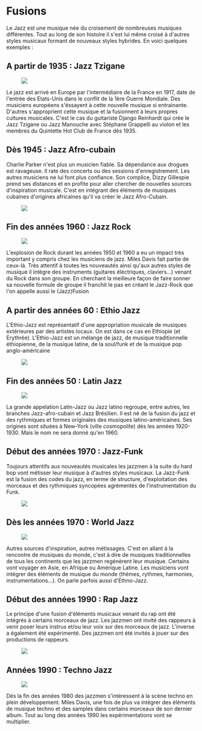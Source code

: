 # Fusions

Le Jazz est une musique née du croisement de nombreuses musiques différentes. Tout au long de son histoire il s'est lui même croisé à d'autres styles musicaux formant de nouveaux styles hybrides. En voici quelques exemples :

## A partir de 1935 : Jazz Tzigane
<div class="encart-paragraph">
<figure class="app-frame fusions encart styles" data-title="Le Quintette Hot Club de France"><img src="assets/images/quintette-hot-club-de-france.jpg"></figure>

<p>Le jazz est arrivé en Europe par l'intermédiaire de la France en 1917, date de l'entrée des Etats-Unis dans le conflit de la 1ère Guerre Mondiale. Des musiciens européens s'éssayent à cette nouvelle musique si entrainante. D'autres s'approprient cette musique et la fusionnent à leurs propres cultures musicales. C'est le cas du guitariste Django Reinhardt qui crée le Jazz Tzigane ou Jazz Manouche avec Stéphane Grappelli au violon et les membres du Quintette Hot Club de France dès 1935.</p>
</div>

## Dès 1945 : Jazz Afro-cubain
<div class="encart-paragraph">
<p>Charlie Parker n'est plus un musicien fiable. Sa dépendance aux drogues est ravageuse. Il rate des concerts ou des sessions d'enregistrement. Les autres musiciens ne lui font plus confiance. Son complice, Dizzy Gillespie prend ses distances et en profite pour aller chercher de nouvelles sources d'inspiration musicale. C'est en intégrant des éléments de musiques cubaines d'origines africaines qu'il va créer le Jazz Afro-Cubain.</p>
<figure class="app-frame fusions encart styles" data-title="Le Big Band de Dizzy Gillespie">
  <img src="assets/images/big-band-dizzy-gillespie.jpg">
</figure>
</div>


## Fin des années 1960 : Jazz Rock
<div class="encart-paragraph">
<figure class="app-frame fusions encart styles" data-title="Miles Davis">
  <img src="assets/images/miles-davis-on-bitches-brew.jpg">
</figure>
<p>L'explosion de Rock durant les années 1950 et 1960 a eu un impact très important y compris chez les musiciens de jazz. Miles Davis fait partie de ceux-là. Très attentif à toutes les nouveautés ainsi qu'aux autres styles de musique il intègre des instruments (guitares éléctriques, claviers...) venant du Rock dans son groupe. En cherchant la meilleure façon de faire sonner sa nouvelle formule de groupe il franchit le pas  en créant le Jazz-Rock que l'on appelle aussi le (Jazz)Fusion</p>
</div>

## A partir des années 60 : Ethio Jazz
<div class="encart-paragraph">
<p>L'Ethio-Jazz est représentatif d'une appropriation musicale de musiques extérieures par des artistes locaux. On est dans ce cas en Ethiopie (et Erythrée). L'Ethio-Jazz est un mélange de jazz, de musique traditionnelle éthiopienne, de la musique latine, de la soul/funk et de la musique pop anglo-américaine</p>
<figure class="app-frame fusions encart styles left" data-title="Mulatu Astatke">
  <img src="assets/images/Mulatu-Astatke2.jpg">
</figure>
</div>

## Fin des années 50 : Latin Jazz
<div class="encart-paragraph">
<figure class="app-frame fusions encart styles" data-title="Astrud Gilberto - The Girl from Ipanéma">
  <img src="assets/images/The-Girl-from-ipanema.jpg">
</figure>
<p>La grande appelation Latin-Jazz ou Jazz latino regroupe, entre autres, les branches Jazz-afro-cubain et Jazz Brésilien. Il est né de la fusion du jazz et des rythmiques et formes originales des musiques latino-américaines. Ses origines sont situées à New-York (ville cosmopolite) dès les années 1920-1930. Mais le nom ne sera donné qu'en 1960.</p>
</div>

## Début des années 1970 : Jazz-Funk
<div class="encart-paragraph">
<p>Toujours attentifs aux nouveautés musicales les jazzmen à la suite du hard bop vont métisser leur musique à d'autres styles musicaux. La Jazz-Funk est la fusion des codes du jazz, en terme de structure, d'exploitation des morceaux et des rythmiques syncopées agrémentés de l'instrumentation du Funk. </p>
<figure class="app-frame fusions encart styles" data-title="Herbie Hancock">
  <img src="assets/images/Herbie-Hancock.jpg">
</figure>
</div>

## Dès les années 1970 : World Jazz
<div class="encart-paragraph">
<figure class="app-frame fusions encart styles" data-title="Don Cherry">
  <img src="assets/images/Don-Cherry.jpg">
</figure>
<p>Autres sources d'inspiration, autres métissages. C'est en allant à la rencontre de musiques du monde, c'est à dire de musiques traditionnelles de tous les continents que les jazzmen regénèrent leur musique. Certains vont voyager en Asie, en Afrique ou Amérique Latine. Les musiciens vont intégrer des éléments de musique du monde (thèmes, rythmes, harmonies, instrumentations...). On parle parfois aussi d'Ethno-Jazz.</p>
</div>

## Début des années 1990 : Rap Jazz
<div class="encart-paragraph">
<p>Le principe d'une fusion d'éléments musicaux venant du rap ont été intégrés à certains morceaux de jazz. Les jazzmen ont invité des rappeurs à venir poser leurs instrus et/ou leur voix sur des morceaux de jazz. L'inverse a également été expérimenté. Des jazzmen ont été invités à jouer sur des productions de rappeurs. </p>
<figure class="app-frame fusions encart styles" data-title="Jazz et Rap">
  <img src="assets/images/image_0744705_20160225_ob_bc4127_capture-d-ecran-2016-02-25-a-15-55.jpg">
</figure>
</div>

## Années 1990 : Techno Jazz
<div class="encart-paragraph">
<figure class="app-frame fusions encart styles" data-title="Jazz et Techno">
  <img src="assets/images/TechnoJazz.jpg">
</figure>
<p>Dès la fin des années 1980 des jazzmen s'intéressent à la scène techno en plein développement. Miles Davis, une fois de plus va intégrer des éléments de musique techno et des samples dans certains morceaux de son dernier album. Tout au long des années 1990 les expérimentations vont se multiplier.</p>
</div>